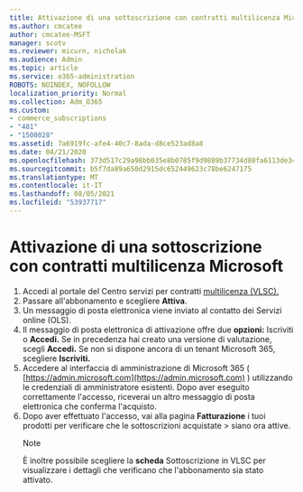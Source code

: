 ```yaml
---
title: Attivazione di una sottoscrizione con contratti multilicenza Microsoft
ms.author: cmcatee
author: cmcatee-MSFT
manager: scotv
ms.reviewer: micurn, nicholak
ms.audience: Admin
ms.topic: article
ms.service: o365-administration
ROBOTS: NOINDEX, NOFOLLOW
localization_priority: Normal
ms.collection: Adm_O365
ms.custom:
- commerce_subscriptions
- "481"
- "1500028"
ms.assetid: 7a6919fc-afe4-40c7-8ada-d8ce523ad8a8
ms.date: 04/21/2020
ms.openlocfilehash: 373d517c29a98bb035e8b0785f9d9889b37734d80fa6113de34544d49f08cdf1
ms.sourcegitcommit: b5f7da89a650d2915dc652449623c78be6247175
ms.translationtype: MT
ms.contentlocale: it-IT
ms.lasthandoff: 08/05/2021
ms.locfileid: "53937717"
---
```

# <a name="activating-a-microsoft-volume-license-subscription"></a>Attivazione di una sottoscrizione con contratti multilicenza Microsoft

1. Accedi al portale del Centro servizi per contratti [multilicenza (VLSC).](https://go.microsoft.com/fwlink/p/?LinkId=329762)
2. Passare all'abbonamento e scegliere **Attiva**.
3. Un messaggio di posta elettronica viene inviato al contatto dei Servizi online (OLS).
4. Il messaggio di posta elettronica di attivazione offre due **opzioni:** Iscriviti o **Accedi.** Se in precedenza hai creato una versione di valutazione, scegli **Accedi.** Se non si dispone ancora di un tenant Microsoft 365, scegliere **Iscriviti.**
5. Accedere al interfaccia di amministrazione di Microsoft 365 ( [https://admin.microsoft.com](https://admin.microsoft.com) ) utilizzando le credenziali di amministratore esistenti. Dopo aver eseguito correttamente l'accesso, riceverai un altro messaggio di posta elettronica che conferma l'acquisto.
6. Dopo aver effettuato l'accesso, vai alla pagina **Fatturazione** i tuoi prodotti per verificare che le sottoscrizioni acquistate \> [](https://go.microsoft.com/fwlink/p/?linkid=842054) siano ora attive. 
    > [!NOTE]
    > È inoltre possibile scegliere la **scheda** Sottoscrizione in VLSC per visualizzare i dettagli che verificano che l'abbonamento sia stato attivato.
